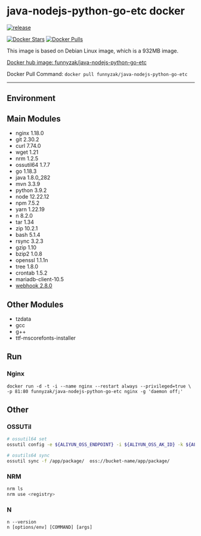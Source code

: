 # java-nodejs-python-go-etc docker

[![release](https://github.com/funnyzak/java-nodejs-python-go-etc/actions/workflows/release.yaml/badge.svg)](https://github.com/funnyzak/java-nodejs-python-go-etc/actions/workflows/release.yaml)

[![Docker Stars](https://img.shields.io/docker/stars/funnyzak/java-nodejs-python-go-etc.svg?style=flat-square)](https://hub.docker.com/r/funnyzak/java-nodejs-python-go-etc/)
[![Docker Pulls](https://img.shields.io/docker/pulls/funnyzak/java-nodejs-python-go-etc.svg?style=flat-square)](https://hub.docker.com/r/funnyzak/java-nodejs-python-go-etc/)

This image is based on Debian Linux image, which is a 932MB image.

[Docker hub image: funnyzak/java-nodejs-python-go-etc](https://hub.docker.com/r/funnyzak/java-nodejs-python-go-etc)

Docker Pull Command: `docker pull funnyzak/java-nodejs-python-go-etc`

---

## Environment

## Main Modules

* nginx 1.18.0
* git 2.30.2
* curl 7.74.0
* wget 1.21
* nrm 1.2.5
* ossutil64 1.7.7
* go 1.18.3
* java 1.8.0_282
* mvn 3.3.9
* python 3.9.2
* node 12.22.12
* npm 7.5.2
* yarn 1.22.19
* n 8.2.0
* tar 1.34
* zip 10.2.1
* bash 5.1.4
* rsync 3.2.3
* gzip 1.10
* bzip2 1.0.8
* openssl 1.1.1n
* tree 1.8.0
* crontab 1.5.2
* mariadb-client-10.5
* [webhook 2.8.0](https://github.com/adnanh/webhook)

## Other Modules

* tzdata
* gcc
* g++
* ttf-mscorefonts-installer

## Run

### Nginx

```Docker
docker run -d -t -i --name nginx --restart always --privileged=true \
-p 81:80 funnyzak/java-nodejs-python-go-etc nginx -g 'daemon off;'
```

## Other

### OSSUTil

```bash
# ossutil64 set
ossutil config -e ${ALIYUN_OSS_ENDPOINT} -i ${ALIYUN_OSS_AK_ID} -k ${ALIYUN_OSS_AK_SID} -L CH

# osutils64 sync
ossutil sync -f /app/package/  oss://bucket-name/app/package/
```

### NRM

```bash
nrm ls
nrm use <registry>
```

### N

```
n --version
n [options/env] [COMMAND] [args]
```